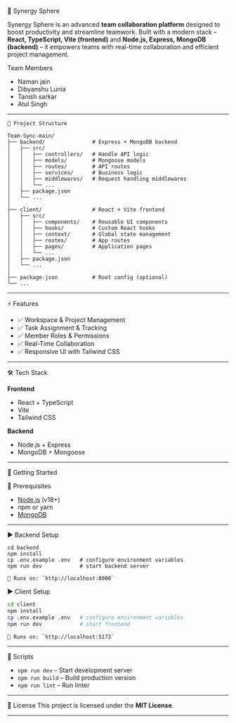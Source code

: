 
🚀 Synergy Sphere  

Synergy Sphere is an advanced **team collaboration platform** designed to boost productivity and streamline teamwork. Built with a modern stack – **React, TypeScript, Vite (frontend)** and **Node.js, Express, MongoDB (backend)** – it empowers teams with real-time collaboration and efficient project management.  

Team Members
* Naman jain
* Dibyanshu Lunia
* Tanish sarkar
* Atul Singh

---
```
📂 Project Structure  

Team-Sync-main/
├── backend/               # Express + MongoDB backend
│   ├── src/
│   │   ├── controllers/   # Handle API logic
│   │   ├── models/        # Mongoose models
│   │   ├── routes/        # API routes
│   │   ├── services/      # Business logic
│   │   ├── middlewares/   # Request handling middlewares
│   │   └── ...
│   ├── package.json
│   └── ...
│
├── client/                # React + Vite frontend
│   ├── src/
│   │   ├── components/    # Reusable UI components
│   │   ├── hooks/         # Custom React hooks
│   │   ├── context/       # Global state management
│   │   ├── routes/        # App routes
│   │   ├── pages/         # Application pages
│   │   └── ...
│   ├── package.json
│   └── ...
│
├── package.json           # Root config (optional)
└── ...

```
---

⚡ Features  

- ✅ Workspace & Project Management  
- ✅ Task Assignment & Tracking  
- ✅ Member Roles & Permissions  
- ✅ Real-Time Collaboration  
- ✅ Responsive UI with Tailwind CSS  

---

🛠️ Tech Stack  

**Frontend** 
- React + TypeScript  
- Vite  
- Tailwind CSS  

**Backend**  
- Node.js + Express  
- MongoDB + Mongoose  

---

🚀 Getting Started  

📌 Prerequisites  
- [Node.js](https://nodejs.org/) (v18+)  
- npm or yarn  
- [MongoDB](https://www.mongodb.com/)  

---

▶ Backend Setup  

```
cd backend
npm install
cp .env.example .env   # configure environment variables
npm run dev            # start backend server

🔹 Runs on: `http://localhost:8000`
```
▶ Client Setup

```sh
cd client
npm install
cp .env.example .env   # configure environment variables
npm run dev            # start frontend

🔹 Runs on: `http://localhost:5173`
```
---

📜 Scripts

* `npm run dev` – Start development server
* `npm run build` – Build production version
* `npm run lint` – Run linter

---

📄 License
This project is licensed under the **MIT License**.

---

